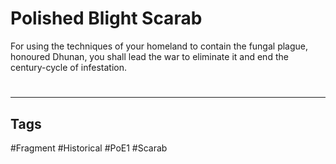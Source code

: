 # Polished Blight Scarab
For using the techniques of your homeland to contain the fungal plague, honoured Dhunan, you shall lead the war to eliminate it and end the century-cycle of infestation.

#
---
## Tags
#Fragment
#Historical 
#PoE1 
#Scarab 